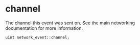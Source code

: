 # channel
The channel this event was sent on. See the main networking documentation for more information.

`uint network_event::channel;`
